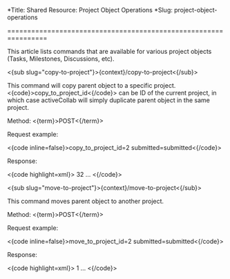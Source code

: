 *Title: Shared Resource: Project Object Operations
*Slug: project-object-operations

================================================================

This article lists commands that are available for various project objects (Tasks, Milestones, Discussions, etc).

<{sub slug="copy-to-project"}>{context}/copy-to-project<{/sub}>

This command will copy parent object to a specific project. <{code}>copy_to_project_id<{/code}> can be ID of the current project, in which case activeCollab will simply duplicate parent object in the same project.

Method: <{term}>POST<{/term}>

Request example:

<{code inline=false}>copy_to_project_id=2
submitted=submitted<{/code}>

Response:

<{code highlight=xml}><task>
  <id>32</id>
  <name>
    <![CDATA[Anoter example]]>
  </name>
   ...
</task><{/code}>

<{sub slug="move-to-project"}>{context}/move-to-project<{/sub}>

This command moves parent object to another project.

Method: <{term}>POST<{/term}>

Request example:

<{code inline=false}>move_to_project_id=2
submitted=submitted<{/code}>

Response:

<{code highlight=xml}><task>
  <id>1</id>
  <name>
    <![CDATA[Example Task]]>
  </name>
   ...
</task><{/code}>